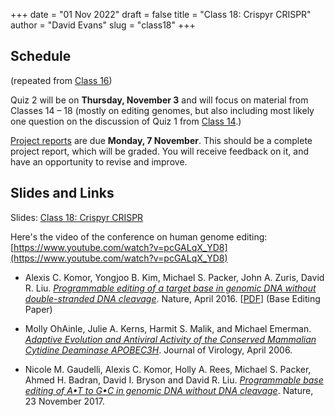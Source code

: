 +++
date = "01 Nov 2022"
draft = false
title = "Class 18: Crispyr CRISPR"
author = "David Evans"
slug = "class18"
+++

## Schedule

(repeated from [Class 16](/class16))

Quiz 2 will be on **Thursday, November 3** and will focus on material
from Classes 14 &ndash; 18 (mostly on editing genomes, but
also including most likely one question on the discussion of Quiz 1
from [Class 14](/class14).)

[Project reports](/finalproject) are due **Monday, 7 November**. This
should be a complete project report, which will be graded. You will
receive feedback on it, and have an opportunity to revise and improve.

## Slides and Links
 
Slides: [Class 18: Crispyr CRISPR](https://www.dropbox.com/s/y9zupxi3z3ua2ax/csbio-class18.pdf?dl=0)

Here's the video of the conference on human genome editing: [https://www.youtube.com/watch?v=pcGALqX_YD8](https://www.youtube.com/watch?v=pcGALqX_YD8)

- Alexis C. Komor, Yongjoo B. Kim, Michael S. Packer, John A. Zuris, David R. Liu. [_Programmable editing of a target base in genomic DNA without double-stranded DNA cleavage_](https://www.nature.com/articles/nature17946). Nature, April 2016. [[PDF](https://drive.google.com/file/d/102AXvyBG6urkJY9b_8aDzNDJ3mp4NkEu/view)] (Base Editing Paper)

- Molly OhAinle, Julie A. Kerns, Harmit S. Malik, and Michael Emerman. [_Adaptive Evolution and Antiviral Activity of the Conserved Mammalian Cytidine Deaminase APOBEC3H_](/docs/ohainle2006.pdf). Journal of Virology, April 2006.

- Nicole M. Gaudelli, Alexis C. Komor, Holly A. Rees, Michael S. Packer, Ahmed H. Badran, David I. Bryson and David R. Liu. [_Programmable base editing of A•T to G•C in genomic DNA without DNA cleavage_](https://drive.google.com/file/d/1KHmQlpmSEQyQbgF1VK3cY7gEoRKn3Rou/view). Nature, 23 November 2017.




